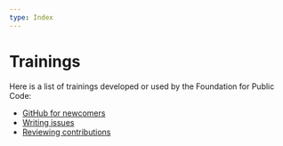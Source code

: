 ```yaml
---
type: Index
---
```


# Trainings

Here is a list of trainings developed or used by the Foundation for Public Code:

* [GitHub for newcomers](github-for-newcomers.md)
* [Writing issues](writing-issues.md)
* [Reviewing contributions](https://sage.thesharps.us/2014/09/01/the-gentle-art-of-patch-review/)
